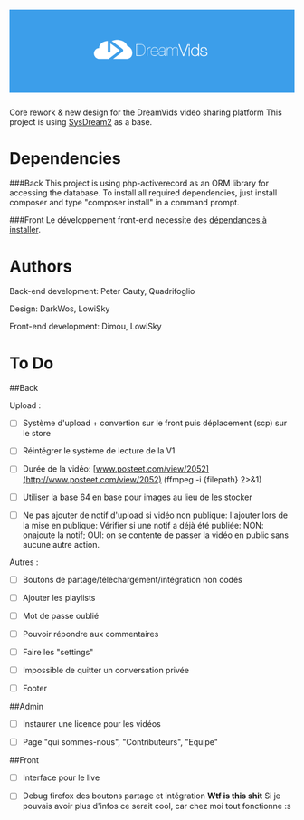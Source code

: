 ![DreamVids](/assets/img/blue_logo.png "DreamVids - 2.0")
========

Core rework & new design for the DreamVids video sharing platform
This project is using [SysDream2](https://github.com/Quadrifoglio/SysDream-2) as a base.


Dependencies
========

###Back
This project is using php-activerecord as an ORM library for accessing the database.
To install all required dependencies, just install composer and type "composer install" in a command prompt.

###Front
Le développement front-end necessite des [dépendances à installer](https://github.com/DreamVids/DreamVids/blob/dreamvids-2.0/assets/README.md).

Authors
========
Back-end development: Peter Cauty, Quadrifoglio

Design: DarkWos, LowiSky

Front-end development: Dimou, LowiSky

To Do
========

##Back

Upload :

- [ ] Système d'upload + convertion sur le front puis déplacement (scp) sur le store

- [ ] Réintégrer le système de lecture de la V1

- [ ] Durée de la vidéo: [www.posteet.com/view/2052](http://www.posteet.com/view/2052) (ffmpeg -i {filepath} 2>&1)

- [ ] Utiliser la base 64 en base pour images au lieu de les stocker

- [ ] Ne pas ajouter de notif d'upload si vidéo non publique: l'ajouter lors de la mise en publique: Vérifier si une notif a déjà été publiée: NON: onajoute la notif; OUI: on se contente de passer la vidéo en public sans aucune autre action.

Autres :

- [ ] Boutons de partage/téléchargement/intégration non codés

- [ ] Ajouter les playlists

- [ ] Mot de passe oublié

- [ ] Pouvoir répondre aux commentaires

- [ ] Faire les "settings"

- [ ] Impossible de quitter un conversation privée

- [ ] Footer

##Admin

- [ ] Instaurer une licence pour les vidéos

- [ ] Page "qui sommes-nous", "Contributeurs", "Equipe"

##Front

- [ ] Interface pour le live

- [ ] Debug firefox des boutons partage et intégration **Wtf is this shit** Si je pouvais avoir plus d'infos ce serait cool, car chez moi tout fonctionne :s

